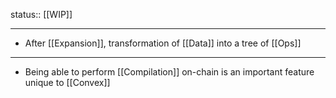 status:: [[WIP]]

- ---
- After [[Expansion]], transformation of [[Data]] into a tree of  [[Ops]]
- ---
- Being able to perform [[Compilation]] on-chain is an important feature unique to [[Convex]]
